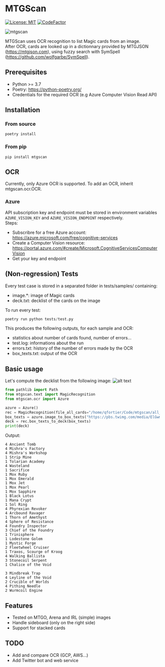 # MTGScan
[![License: MIT](https://img.shields.io/badge/License-MIT-green.svg)](https://opensource.org/licenses/MIT)
[![CodeFactor](https://www.codefactor.io/repository/github/fortierq/mtgscan/badge)](https://www.codefactor.io/repository/github/fortierq/mtgscan)

![mtgscan](https://user-images.githubusercontent.com/49362475/102022934-448ffb80-3d8a-11eb-8948-3a10d190162a.jpg)

MTGScan uses OCR recognition to list Magic cards from an image.  
After OCR, cards are looked up in a dictionnary provided by MTGJSON (https://mtgjson.com), using fuzzy search with SymSpell (https://github.com/wolfgarbe/SymSpell).

## Prerequisites

- Python >= 3.7
- Poetry: https://python-poetry.org/
- Credentials for the required OCR (e.g Azure Computer Vision Read API)

## Installation

### From source

```python
poetry install
```

### From pip

```console
pip install mtgscan
```

## OCR

Currently, only Azure OCR is supported. To add an OCR, inherit mtgscan.ocr.OCR.  

### Azure

API subscription key and endpoint must be stored in environment variables `AZURE_VISION_KEY` and `AZURE_VISION_ENDPOINT` respectively.  
Steps:
- Subscribre for a free Azure account: https://azure.microsoft.com/free/cognitive-services
- Create a Computer Vision resource: https://portal.azure.com/#create/Microsoft.CognitiveServicesComputerVision
- Get your key and endpoint

## (Non-regression) Tests

Every test case is stored in a separated folder in tests/samples/ containing:
- image.*: image of Magic cards
- deck.txt: decklist of the cards on the image

To run every test:
```python
poetry run python tests/test.py
```

This produces the following outputs, for each sample and OCR:
- statistics about number of cards found, number of errors...
- test.log: informations about the run
- errors.txt: history of the number of errors made by the OCR
- box_texts.txt: output of the OCR

## Basic usage

Let's compute the decklist from the following image:
![alt text](https://pbs.twimg.com/media/ElGwm4bXgAAr7zp?format=jpg&name=large)

```python
from pathlib import Path
from mtgscan.text import MagicRecognition
from mtgscan.ocr import Azure

azure = Azure()
rec = MagicRecognition(file_all_cards="/home/qfortier/Code/mtgscan/all_cards.txt", file_keywords=Path("/home/qfortier/Code/mtgscan/Keywords.json"))
box_texts = azure.image_to_box_texts("https://pbs.twimg.com/media/ElGwm4bXgAAr7zp?format=jpg&name=large")
deck = rec.box_texts_to_deck(box_texts)
print(deck)
```

Output:
```console
4 Ancient Tomb
4 Mishra's Factory
4 Mishra's Workshop
1 Strip Mine
1 Tolarian Academy
4 Wasteland
1 Sacrifice
1 Mox Ruby
1 Mox Emerald
1 Mox Jet
1 Mox Pearl
1 Mox Sapphire
1 Black Lotus
1 Mana Crypt
1 Sol Ring
4 Phyrexian Revoker
4 Arcbound Ravager
1 Thorn of Amethyst
4 Sphere of Resistance
4 Foundry Inspector
3 Chief of the Foundry
1 Trinisphere
1 Lodestone Golem
1 Mystic Forge
2 Fleetwheel Cruiser
1 Traxos, Scourge of Kroog
4 Walking Ballista
3 Stonecoil Serpent
1 Chalice of the Void

3 Mindbreak Trap
4 Leyline of the Void
2 Crucible of Worlds
4 Pithing Needle
2 Wurmcoil Engine
```

## Features
- Tested on MTGO, Arena and IRL (simple) images
- Handle sideboard (only on the right side)  
- Support for stacked cards

## TODO
- Add and compare OCR (GCP, AWS...)
- Add Twitter bot and web service
